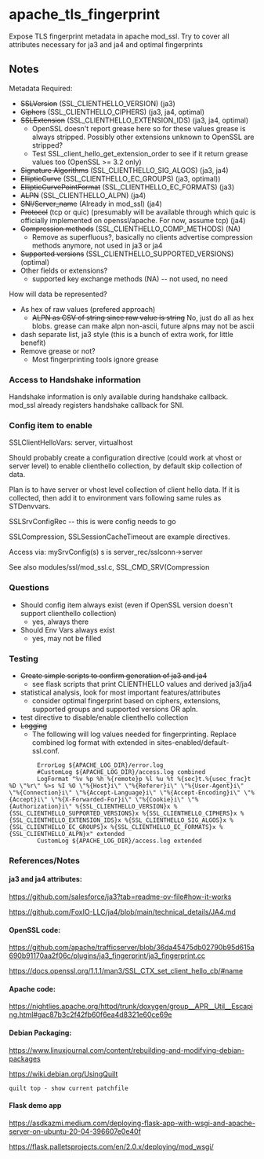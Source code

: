 # apache_tls_fingerprint
Expose TLS fingerprint metadata in apache mod_ssl. Try to cover all attributes necessary for ja3 and ja4 and optimal fingerprints

## Notes

Metadata Required:

  - ~~SSLVersion~~ (SSL_CLIENTHELLO_VERSION) (ja3)
  - ~~Ciphers~~ (SSL_CLIENTHELLO_CIPHERS) (ja3, ja4, optimal)
  - ~~SSLExtension~~ (SSL_CLIENTHELLO_EXTENSION_IDS) (ja3, ja4, optimal)
    - OpenSSL doesn't report grease here so for these values grease is always stripped. Possibly other extensions unknown to OpenSSL are stripped?
    - Test SSL_client_hello_get_extension_order to see if it return grease values too (OpenSSL >= 3.2 only)
  - ~~Signature Algorithms~~ (SSL_CLIENTHELLO_SIG_ALGOS) (ja3, ja4)
  - ~~EllipticCurve~~ (SSL_CLIENTHELLO_EC_GROUPS) (ja3, optimal))
  - ~~EllipticCurvePointFormat~~ (SSL_CLIENTHELLO_EC_FORMATS) (ja3)
  - ~~ALPN~~ (SSL_CLIENTHELLO_ALPN) (ja4)
  - ~~SNI/Server_name~~ (Already in mod_ssl) (ja4)
  - ~~Protocol~~ (tcp or quic) (presumably will be available through which quic is officially implemented on openssl/apache. For now, assume tcp) (ja4)
  - ~~Compression methods~~ (SSL_CLIENTHELLO_COMP_METHODS) (NA)
    - Remove as superfluous?, basically no clients advertise compression methods anymore, not used in ja3 or ja4 
  - ~~Supported versions~~ (SSL_CLIENTHELLO_SUPPORTED_VERSIONS) (optimal)
  - Other fields or extensions?
    - supported key exchange methods (NA) -- not used, no need
  

How will data be represented? 
  - As hex of raw values (prefered approach)
    - ~~ALPN as CSV of string since raw value is string~~ No, just do all as hex blobs. grease can make alpn non-ascii, future alpns may not be ascii
  - dash separate list, ja3 style (this is a bunch of extra work, for little benefit)
  - Remove grease or not?
    - Most fingerprinting tools ignore grease

### Access to Handshake information

Handshake information is only available during handshake callback. mod_ssl already registers handshake callback for SNI.

### Config item to enable

SSLClientHelloVars: server, virtualhost

Should probably create a configuration directive (could work at vhost or server level) to enable clienthello collection, by default skip collection of data.

Plan is to have server or vhost level collection of client hello data. If it is collected, then add it to environment vars following same rules as STDenvvars.

SSLSrvConfigRec -- this is were config needs to go

SSLCompression, SSLSessionCacheTimeout are example directives.

Access via: mySrvConfig(s) s is server_rec/sslconn->server

See also modules/ssl/mod_ssl.c,  SSL_CMD_SRV(Compression

### Questions

 - Should config item always exist (even if OpenSSL version doesn't support clienthello collection)
   - yes, always there
 - Should Env Vars always exist
   - yes, may not be filled

### Testing

 - ~~Create simple scripts to confirm generation of ja3 and ja4~~
   -  see flask scripts that print CLIENTHELLO values and derived ja3/ja4
 - statistical analysis, look for most important features/attributes
   - consider optimal fingerprint based on ciphers, extensions, supported groups and supported versions OR apln. 
 - test directive to disable/enable clienthello collection
 - ~~Logging~~
   - The following will log values needed for fingerprinting. Replace combined log format with extended in sites-enabled/default-ssl.conf.

```
        ErrorLog ${APACHE_LOG_DIR}/error.log
        #CustomLog ${APACHE_LOG_DIR}/access.log combined
        LogFormat "%v %p %h %{remote}p %l %u %t %{sec}t.%{usec_frac}t %D \"%r\" %>s %I %O \"%{Host}i\" \"%{Referer}i\" \"%{User-Agent}i\" \"%{Connection}i\" \"%{Accept-Language}i\" \"%{Accept-Encoding}i\" \"%{Accept}i\" \"%{X-Forwarded-For}i\" \"%{Cookie}i\" \"%{Authorization}i\" %{SSL_CLIENTHELLO_VERSION}x %{SSL_CLIENTHELLO_SUPPORTED_VERSIONS}x %{SSL_CLIENTHELLO_CIPHERS}x %{SSL_CLIENTHELLO_EXTENSION_IDS}x %{SSL_CLIENTHELLO_SIG_ALGOS}x %{SSL_CLIENTHELLO_EC_GROUPS}x %{SSL_CLIENTHELLO_EC_FORMATS}x %{SSL_CLIENTHELLO_ALPN}x" extended
        CustomLog ${APACHE_LOG_DIR}/access.log extended
```

### References/Notes

#### ja3 and ja4 attributes:

https://github.com/salesforce/ja3?tab=readme-ov-file#how-it-works

https://github.com/FoxIO-LLC/ja4/blob/main/technical_details/JA4.md

#### OpenSSL code:

https://github.com/apache/trafficserver/blob/36da45475db02790b95d615a690b91170aa2f06c/plugins/ja3_fingerprint/ja3_fingerprint.cc

https://docs.openssl.org/1.1.1/man3/SSL_CTX_set_client_hello_cb/#name

#### Apache code:

https://nightlies.apache.org/httpd/trunk/doxygen/group__APR__Util__Escaping.html#gac87b3c2f42fb60f6ea4d8321e60ce69e

#### Debian Packaging:

https://www.linuxjournal.com/content/rebuilding-and-modifying-debian-packages

https://wiki.debian.org/UsingQuilt
```
quilt top - show current patchfile
```
#### Flask demo app

https://asdkazmi.medium.com/deploying-flask-app-with-wsgi-and-apache-server-on-ubuntu-20-04-396607e0e40f

https://flask.palletsprojects.com/en/2.0.x/deploying/mod_wsgi/


